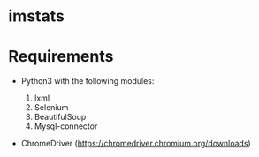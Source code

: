 # imstats

# Requirements
- Python3 with the following modules:
  1. lxml
  2. Selenium
  3. BeautifulSoup
  4. Mysql-connector

- ChromeDriver (https://chromedriver.chromium.org/downloads)
